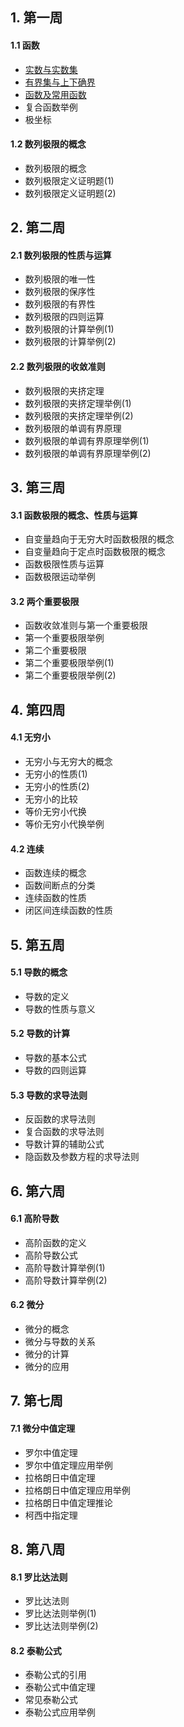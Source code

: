 ## 1. 第一周
#### 1.1 函数
- [实数与实数集](https://github.com/hjj5258/UniversityComputerProfessionalCourseSystem/blob/master/Advanced%20Mathematics/Calculus01/FirstWeek/01-1-1.md)
- [有界集与上下确界](https://github.com/hjj5258/UniversityComputerProfessionalCourseSystem/blob/master/Advanced%20Mathematics/Calculus01/FirstWeek/01-1-2.md)
- [函数及常用函数](https://github.com/hjj5258/UniversityComputerProfessionalCourseSystem/blob/master/Advanced%20Mathematics/Calculus01/FirstWeek/01-1-3.md)
- 复合函数举例
- 极坐标
#### 1.2 数列极限的概念
- 数列极限的概念
- 数列极限定义证明题(1)
- 数列极限定义证明题(2)
## 2. 第二周
#### 2.1 数列极限的性质与运算
- 数列极限的唯一性
- 数列极限的保序性
- 数列极限的有界性
- 数列极限的四则运算
- 数列极限的计算举例(1)
- 数列极限的计算举例(2)
#### 2.2 数列极限的收敛准则
- 数列极限的夹挤定理
- 数列极限的夹挤定理举例(1)
- 数列极限的夹挤定理举例(2)
- 数列极限的单调有界原理
- 数列极限的单调有界原理举例(1)
- 数列极限的单调有界原理举例(2)
## 3. 第三周
#### 3.1 函数极限的概念、性质与运算
- 自变量趋向于无穷大时函数极限的概念
- 自变量趋向于定点时函数极限的概念
- 函数极限性质与运算
- 函数极限运动举例
#### 3.2 两个重要极限
- 函数收敛准则与第一个重要极限
- 第一个重要极限举例
- 第二个重要极限
- 第二个重要极限举例(1)
- 第二个重要极限举例(2)
## 4. 第四周
#### 4.1 无穷小
- 无穷小与无穷大的概念
- 无穷小的性质(1)
- 无穷小的性质(2)
- 无穷小的比较
- 等价无穷小代换
- 等价无穷小代换举例
#### 4.2 连续
- 函数连续的概念
- 函数间断点的分类
- 连续函数的性质
- 闭区间连续函数的性质
## 5. 第五周
#### 5.1 导数的概念
- 导数的定义
- 导数的性质与意义
#### 5.2 导数的计算
- 导数的基本公式
- 导数的四则运算
#### 5.3 导数的求导法则
- 反函数的求导法则
- 复合函数的求导法则
- 导数计算的辅助公式
- 隐函数及参数方程的求导法则
## 6. 第六周
#### 6.1 高阶导数
- 高阶函数的定义
- 高阶导数公式
- 高阶导数计算举例(1)
- 高阶导数计算举例(2)
#### 6.2 微分
- 微分的概念
- 微分与导数的关系
- 微分的计算
- 微分的应用
## 7. 第七周
#### 7.1 微分中值定理
- 罗尔中值定理
- 罗尔中值定理应用举例
- 拉格朗日中值定理
- 拉格朗日中值定理应用举例
- 拉格朗日中值定理推论
- 柯西中指定理
## 8. 第八周
#### 8.1 罗比达法则
- 罗比达法则
- 罗比达法则举例(1)
- 罗比达法则举例(2)
#### 8.2 泰勒公式
- 泰勒公式的引用
- 泰勒公式中值定理
- 常见泰勒公式
- 泰勒公式应用举例
